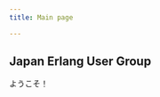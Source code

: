 ```yaml
---
title: Main page

---
```

<div class="row-fluid">
  <div class="span6">
    <h2>Japan Erlang User Group</h2>
    <p>ようこそ！</p>
  </div>
</div>
